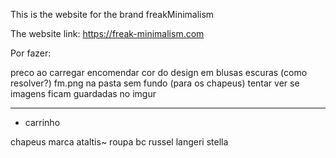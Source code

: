 This is the website for the brand freakMinimalism

The website link: https://freak-minimalism.com







Por fazer:

preco ao carregar encomendar
cor do design em blusas escuras (como resolver?)
fm.png na pasta sem fundo (para os chapeus)
tentar ver se imagens ficam guardadas no imgur

------------------------------------------

- carrinho

chapeus marca ataltis~
roupa bc russel 
langeri stella